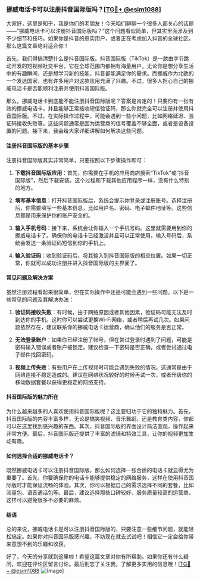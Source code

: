 ### 挪威电话卡可以注册抖音国际版吗？[[TG💪+ @esim1088](https://t.me/s/esim1088)]

大家好，这里是知乎，我是你们的老朋友！今天咱们聊聊一个很多人都关心的话题——“挪威电话卡可以注册抖音国际版吗？”这个问题看似简单，但其实里面涉及到不少细节和技巧。如果你是抖音的忠实用户，或者正在考虑加入抖音的全球社区，那么这篇文章绝对适合你！

首先，我们得搞清楚什么是抖音国际版。抖音国际版（TikTok）是一款由字节跳动开发的短视频社交平台，它在全球范围内都拥有海量用户。无论你是想分享生活中的有趣瞬间，还是想学习新的技能，抖音都能满足你的需求。而挪威作为北欧的一个发达国家，也有许多用户对这款应用充满了兴趣。不过，很多人担心自己的挪威电话卡是否能顺利注册并使用抖音国际版。

那么，挪威电话卡到底能不能注册抖音国际版呢？答案是肯定的！只要你有一张有效的挪威电话卡，并且能够正常接收短信验证码，那么你就完全可以注册并使用抖音国际版。不过，在实际操作过程中，可能会遇到一些小问题，比如网络延迟、验证码接收失败等。这些问题通常是因为运营商的信号覆盖不够全面，或者是设备设置的问题。接下来，我会给大家详细讲解如何解决这些问题。

#### 注册抖音国际版的基本步骤

注册抖音国际版其实非常简单，只要按照以下步骤操作即可：

1. **下载抖音国际版应用**：首先，你需要在手机的应用商店搜索“TikTok”或“抖音国际版”，然后下载安装。这个过程和下载其他应用程序一样，没有什么特别的地方。

2. **填写基本信息**：打开抖音国际版后，系统会提示你登录或注册账号。选择注册后，你需要填写一些基本信息，比如用户名、密码、电子邮件地址等。这些信息都是用来保护你的账户安全的。

3. **输入手机号码**：接下来，系统会让你输入一个手机号码。这里就需要用到你的挪威电话卡了。确保你的电话卡已经激活并且可以正常使用。输入号码后，系统会发送一条验证码短信到你的手机上。

4. **输入验证码**：收到验证码后，将其输入到抖音国际版的相应位置。如果一切正常，你就可以成功注册并进入抖音国际版的主界面了。

#### 常见问题及解决方案

虽然注册过程看起来很简单，但在实际操作中还是可能会遇到一些问题。以下是一些常见的问题及其解决办法：

1. **验证码接收失败**：有时候，由于网络原因或者其他因素，验证码可能无法及时到达你的手机。这时你可以尝试更换Wi-Fi网络，或者稍后再试几次。如果问题依然存在，建议联系你的挪威电话卡运营商，确认他们的服务是否正常。

2. **无法登录账户**：如果你已经注册了账号，但在尝试登录时遇到了问题，可能是密码输入错误或者账户被锁定。建议检查一下密码是否正确，或者尝试通过电子邮件找回密码。

3. **视频上传失败**：有些用户在上传视频时可能会遇到失败的情况。这通常是由于网络连接不稳定造成的。建议在网络状况较好的时候再试一次，或者升级你的移动数据套餐以获得更稳定的网络支持。

#### 抖音国际版的魅力所在

为什么越来越多的人喜欢使用抖音国际版呢？这主要归功于它的独特魅力。首先，抖音国际版的内容丰富多样，无论是搞笑视频、音乐舞蹈，还是教育类内容，你都可以在这里找到感兴趣的东西。其次，抖音国际版的界面设计简洁直观，操作起来非常方便。最后，抖音国际版还提供了丰富的滤镜和特效工具，让你的视频更加生动有趣。

#### 如何选择合适的挪威电话卡？

既然挪威电话卡可以注册抖音国际版，那么如何选择一张合适的电话卡就显得尤为重要了。首先，你要确保你的电话卡能够提供稳定的网络服务，这样在使用抖音国际版时才能保证流畅的体验。其次，你可以根据自己的需求选择不同的套餐，比如流量包、语音通话包等。最后，建议选择那些口碑较好、服务质量较高的运营商，这样可以避免很多不必要的麻烦。

#### 结语

总的来说，挪威电话卡是可以注册抖音国际版的，只要注意一些细节问题，就能轻松搞定。如果你对抖音国际版感兴趣，不妨现在就去试试吧！相信它一定会给你带来意想不到的乐趣和收获。

好了，今天的分享就到这里啦！希望这篇文章对你有所帮助。如果你还有什么疑问，欢迎在评论区留言讨论。最后别忘了关注我，了解更多实用的信息哦！[[TG💪+ @esim1088](https://t.me/s/esim1088) ![Image](https://i.postimg.cc/4NQfJmqS/Snipaste-2025-05-13-00-14-12.png)]